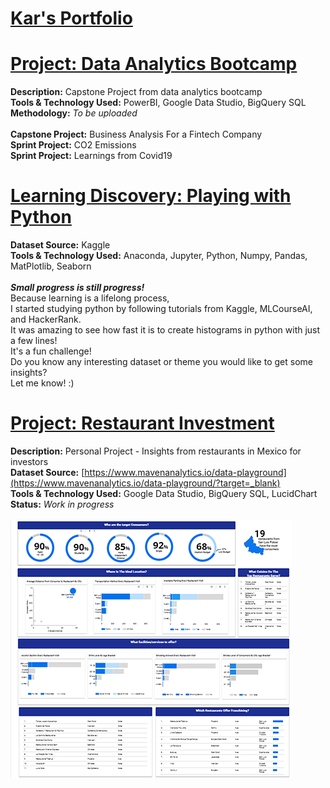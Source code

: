 # [Kar's Portfolio](#) <br>
# [Project: Data Analytics Bootcamp](#) <br>
**Description:** Capstone Project from data analytics bootcamp
<br>
**Tools & Technology Used:** PowerBI, Google Data Studio, BigQuery SQL <br>
**Methodology:** *To be uploaded* <br> <br>
**Capstone Project:** Business Analysis For a Fintech Company <br>
**Sprint Project:** CO2 Emissions <br>
**Sprint Project:** Learnings from Covid19 <br>

# [Learning Discovery: Playing with Python](#) <br>
**Dataset Source:** Kaggle <br>
**Tools & Technology Used:** Anaconda, Jupyter, Python, Numpy, Pandas, MatPlotlib, Seaborn <br> <br>
***Small progress is still progress!***<br> 
Because learning is a lifelong process, <br>
I started studying python by following tutorials from Kaggle, MLCourseAI, and HackerRank.<br>
It was amazing to see how fast it is to create histograms in python with just a few lines!<br>
It's a fun challenge! 
<br>Do you know any interesting dataset or theme you would like to get some insights? 
<br>Let me know! :)
<br>

# [Project: Restaurant Investment](#) <br>
**Description:** Personal Project - Insights from restaurants in Mexico for investors <br>
**Dataset Source:** [https://www.mavenanalytics.io/data-playground](https://www.mavenanalytics.io/data-playground/?target=_blank) <br>
**Tools & Technology Used:** Google Data Studio, BigQuery SQL, LucidChart
<br>
**Status:**
*Work in progress* <br> <br>
[![](https://github.com/karquiambao/Kar_Portfolio/blob/main/images/portfolio-project1.png?raw=true)](#)


